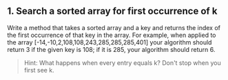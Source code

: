## 1. Search a sorted array for first occurrence of k

Write a method that takes a sorted array and a key and returns the index of the first occurrence of that key in the array. For example, when applied to the array [-14,-10,2,108,108,243,285,285,285,401] your algorithm should return 3 if the given key is 108; if it is 285, your algorithm should return 6.

> Hint: What happens when every entry equals k? Don't stop when you first see k.

